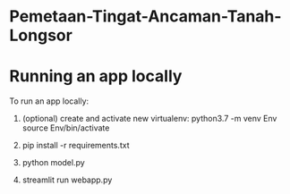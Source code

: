 # Pemetaan-Tingat-Ancaman-Tanah-Longsor

# Running an app locally
To run an app locally:

1. (optional) create and activate new virtualenv:
python3.7 -m venv Env
source Env/bin/activate

2. pip install -r requirements.txt
3. python model.py
4. streamlit run webapp.py
